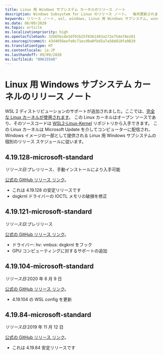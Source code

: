 ```yaml
---
title: Linux 用 Windows サブシステム カーネルのリリース ノート
description: Windows Subsystem for Linux のリリース ノート。  毎月更新されます。
keywords: リリース ノート, wsl, windows, Linux 用 Windows サブシステム, windowssubsystem, ubuntu, カーネル
ms.date: 06/09/2020
ms.topic: article
ms.localizationpriority: high
ms.openlocfilehash: 32b65bcde3df01b25f0361493a172e754e78e101
ms.sourcegitcommit: 43d4056eefe0c71ecd9a0fbd5a7a58dd18fa9829
ms.translationtype: HT
ms.contentlocale: ja-JP
ms.lasthandoff: 09/09/2020
ms.locfileid: "89615548"
---
```

# <a name="release-notes-for-windows-subsystem-for-linux-kernel"></a>Linux 用 Windows サブシステム カーネルのリリース ノート

WSL 2 ディストリビューションのサポートが追加されました。ここでは、[完全な Linux カーネルが使用されます](https://devblogs.microsoft.com/commandline/shipping-a-linux-kernel-with-windows/)。 この Linux カーネルはオープン ソースであり、そのソースコードは [WSL2-Linux-Kernel](https://github.com/microsoft/WSL2-Linux-Kernel) リポジトリから入手できます。 この Linux カーネルは Microsoft Update を介してコンピューターに配信され、Windows イメージの一部として提供される Linux 用 Windows サブシステムの個別のリリース スケジュールに従います。

## <a name="419128-microsoft-standard"></a>4.19.128-microsoft-standard
*リリース日*:プレリリース、手動インストールにより入手可能

[公式の GitHub リリース リンク](https://github.com/microsoft/WSL2-Linux-Kernel/releases/tag/4.19.128-microsoft-standard)。

* これは 4.19.128 の安定リリースです
* dxgkrnl ドライバーの IOCTL メモリの破損を修正

## <a name="419121-microsoft-standard"></a>4.19.121-microsoft-standard
*リリース日*:プレリリース

[公式の GitHub リリース リンク](https://github.com/microsoft/WSL2-Linux-Kernel/releases/tag/4.19.121-microsoft-standard)。

* ドライバー: hv: vmbus: dxgkrnl をフック
* GPU コンピューティングに対するサポートの追加

## <a name="419104-microsoft-standard"></a>4.19.104-microsoft-standard
*リリース日*:2020 年 6 月 9 日 

[公式の GitHub リリース リンク](https://github.com/microsoft/WSL2-Linux-Kernel/releases/tag/4.19.104-microsoft-standard)。

* 4\.19.104 の WSL config を更新

## <a name="41984-microsoft-standard"></a>4.19.84-microsoft-standard
*リリース日*:2019 年 11 月 12 日 

[公式の GitHub リリース リンク](https://github.com/microsoft/WSL2-Linux-Kernel/releases/tag/4.19.84-microsoft-standard)。

* これは 4.19.84 安定リリースです

